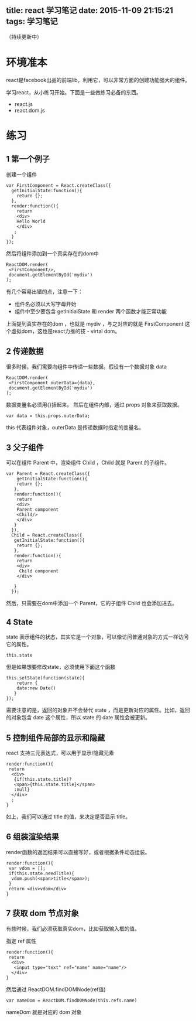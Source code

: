 title: react 学习笔记
date: 2015-11-09 21:15:21
tags: 学习笔记
---
（持续更新中）
# 环境准本

react是facebook出品的前端lib，利用它，可以非常方面的创建功能强大的组件。

学习react，从小练习开始。下面是一些做练习必备的东西。
<!--more-->

* react.js
* react.dom.js

# 练习
## 1 第一个例子
创建一个组件
```
var FirstComponent = React.createClass({
  getInitialState:function(){
    return {};
  },
  render:function(){
    return
    <div>
    Hello World
    </div>
   ;
  }
});
```
然后将组件添加到一个真实存在的dom中
```
ReactDOM.render(
 <FirstComponent/>,
 document.getElementById('mydiv')
);
```
有几个容易出错的点，注意一下：
* 组件名必须以大写字母开始
* 组件中至少要包含 getInitialState 和 render 两个函数才能正常功能

上面提到真实存在的dom ，也就是 mydiv ，与之对应的就是 FirstComponent 这个虚拟dom，这也是react力推的技 - virtal dom。

## 2 传递数据
很多时候，我们需要向组件中传递一些数据。假设有一个数据对象 data
```
ReactDOM.render(
 <FirstComponent outerData={data},
 document.getElementById('mydiv')
);
```
数据变量名必须用{}括起来。
然后在组件内部，通过 props 对象来获取数据。

```
var data = this.props.outerData;
```
this 代表组件对象，outerData 是传递数据时指定的变量名。

## 3 父子组件
可以在组件 Parent 中，渲染组件 Child ，Child 就是 Parent 的子组件。
```
var Parent = React.createClass({
    getInitialState:function(){
    return {};
   },
   render:function(){
    return
    <div>
    Parent component
    <Child/>
    </div>
   }
  }),
  Child = React.createClass({
   getInitialState:function(){
    return {};
   },
   render:function(){
    return
    <div>
     Child component
    </div>

   }
  });
```
然后，只需要在dom中添加一个 Parent，它的子组件 Child 也会添加进去。

## 4 State
state 表示组件的状态，其实它是一个对象，可以像访问普通对象的方式一样访问它的属性。
```
this.state
```
但是如果想要修改state，必须使用下面这个函数
```
this.setState(function(state){
    return {
    date:new Date()
   }
});
```
需要注意的是，返回的对象并不会替代 state ，而是更新对应的属性。比如，返回的对象包含 date 这个属性，所以 state 的 date 属性会被更新。

## 5 控制组件局部的显示和隐藏
react 支持三元表达式，可以用于显示/隐藏元素
```
render:function(){
 return
  <div>
   {if(this.state.title)?
   <span>{this.state.title}</span>
   :null}
  </div>
  ;
}
```
如上，我们可以通过 title 的值，来决定是否显示 title。

## 6 组装渲染结果
render函数的返回结果可以直接写好，或者根据条件动态组装。
```
render:function(){
 var vdom = [];
 if(this.state.needTitle){
  vdom.push(<span>title</span>);
 }
 return <div>vdom</div>
}
```
## 7 获取 dom 节点对象
有些时候，我们必须获取真实dom，比如获取输入框的值。

指定 ref 属性
```
render:function(){
 return
  <div>
   <input type="text" ref="name" name="name"/>
  </div>
}
```

然后通过 ReactDOM.findDOMNode(ref值)
```
var nameDom = ReactDOM.findDOMNode(this.refs.name)
```
nameDom 就是对应的 dom 对象




